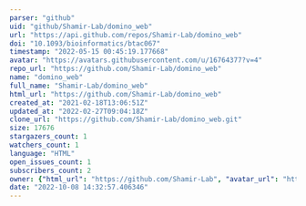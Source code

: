 ```yaml
---
parser: "github"
uid: "github/Shamir-Lab/domino_web"
url: "https://api.github.com/repos/Shamir-Lab/domino_web"
doi: "10.1093/bioinformatics/btac067"
timestamp: "2022-05-15 00:45:19.177668"
avatar: "https://avatars.githubusercontent.com/u/16764377?v=4"
repo_url: "https://github.com/Shamir-Lab/domino_web"
name: "domino_web"
full_name: "Shamir-Lab/domino_web"
html_url: "https://github.com/Shamir-Lab/domino_web"
created_at: "2021-02-18T13:06:51Z"
updated_at: "2022-02-27T09:04:18Z"
clone_url: "https://github.com/Shamir-Lab/domino_web.git"
size: 17676
stargazers_count: 1
watchers_count: 1
language: "HTML"
open_issues_count: 1
subscribers_count: 2
owner: {"html_url": "https://github.com/Shamir-Lab", "avatar_url": "https://avatars.githubusercontent.com/u/16764377?v=4", "login": "Shamir-Lab", "type": "Organization"}
date: "2022-10-08 14:32:57.406346"
---
```

